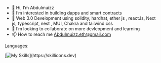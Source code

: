 - 👋 Hi, I’m Abdulmuizz
- 👀 I’m interested in building dapps and smart contracts
- 🌱 Web 3.0 Development using solidity, hardhat, ether js , reactJs, Next js, typescript, nest , MUI, Chakra and tailwind css
- 💞️ I’m looking to collaborate on more devleopment and learning
- 📫 How to reach me Abdulmuizz.eth@gmail.com

Languages:

[![My Skills](https://skillicons.dev/icons?i=solidity,dotnet,html,js,react,css,github,git,)](https://skillicons.dev)

<!---
innbuld/innbuld is a ✨ special ✨ repository because its `README.md` (this file) appears on your GitHub profile.
You can click the Preview link to take a look at your changes.
--->
